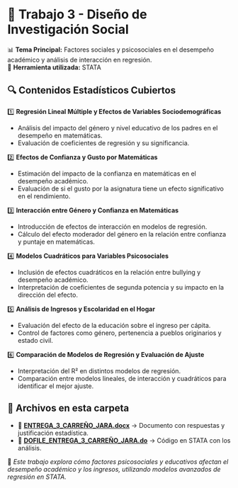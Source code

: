 # 📂 Trabajo 3 - Diseño de Investigación Social

📊 **Tema Principal:** Factores sociales y psicosociales en el desempeño académico y análisis de interacción en regresión.  
📅 **Herramienta utilizada:** STATA  

## 🔍 **Contenidos Estadísticos Cubiertos**
1️⃣ **Regresión Lineal Múltiple y Efectos de Variables Sociodemográficas**  
- Análisis del impacto del género y nivel educativo de los padres en el desempeño en matemáticas.  
- Evaluación de coeficientes de regresión y su significancia.  

2️⃣ **Efectos de Confianza y Gusto por Matemáticas**  
- Estimación del impacto de la confianza en matemáticas en el desempeño académico.  
- Evaluación de si el gusto por la asignatura tiene un efecto significativo en el rendimiento.  

3️⃣ **Interacción entre Género y Confianza en Matemáticas**  
- Introducción de efectos de interacción en modelos de regresión.  
- Cálculo del efecto moderador del género en la relación entre confianza y puntaje en matemáticas.  

4️⃣ **Modelos Cuadráticos para Variables Psicosociales**  
- Inclusión de efectos cuadráticos en la relación entre bullying y desempeño académico.  
- Interpretación de coeficientes de segunda potencia y su impacto en la dirección del efecto.  

5️⃣ **Análisis de Ingresos y Escolaridad en el Hogar**  
- Evaluación del efecto de la educación sobre el ingreso per cápita.  
- Control de factores como género, pertenencia a pueblos originarios y estado civil.  

6️⃣ **Comparación de Modelos de Regresión y Evaluación de Ajuste**  
- Interpretación del R² en distintos modelos de regresión.  
- Comparación entre modelos lineales, de interacción y cuadráticos para identificar el mejor ajuste.  

## 📂 **Archivos en esta carpeta**
- 📄 [**ENTREGA_3_CARREÑO_JARA.docx**](ENTREGA_3_CARREÑO_JARA.docx) → Documento con respuestas y justificación estadística.  
- 📜 [**DOFILE_ENTREGA_3_CARREÑO_JARA.do**](DOFILE_3.do) → Código en STATA con los análisis.  

📌 *Este trabajo explora cómo factores psicosociales y educativos afectan el desempeño académico y los ingresos, utilizando modelos avanzados de regresión en STATA.*  
